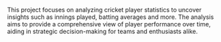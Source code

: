 This project focuses on analyzing cricket player statistics to uncover insights such as innings played, batting averages and more. The analysis aims to provide a comprehensive view of player performance over time, aiding in strategic decision-making for teams and enthusiasts alike.
